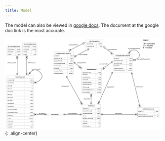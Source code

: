 ```yaml
---
title: Model
---
```


The model can also be viewed in [google docs](https://docs.google.com/drawings/d/1V-ygGkSNPWcpoGa0EiMVijBP0tQsKrRNEDqqrTSvE5M/edit?usp=sharing). The document at the google doc link is the most accurate.

![image-center](/images/lna_model.svg){: .align-center}
